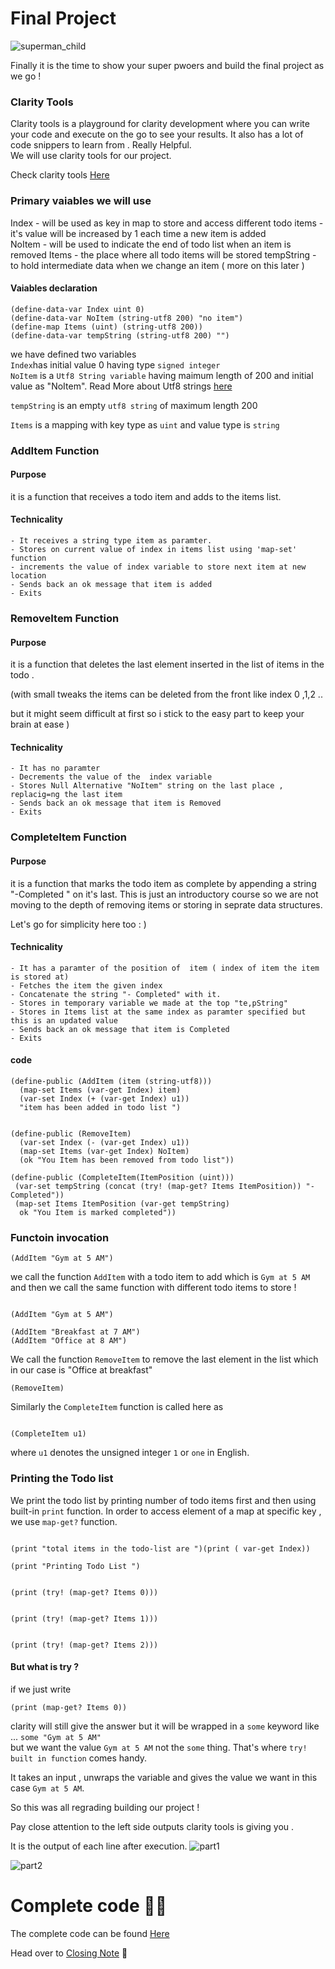# Final Project
![superman_child](https://books.forbes.com/wp-content/uploads/2020/03/bigstock-Strong-superhero-girl-with-sup-240951781.jpg)

Finally it is the time to show your super pwoers and build the final project as we go !


### Clarity Tools
Clarity tools is a playground for clarity development where you can write your code and execute on the go to see your results.
It also has a lot of code snippers to learn from . Really Helpful. <br/>
We will use clarity tools for our project. <br/>

Check clarity tools [Here](https://clarity.tools/)


### Primary vaiables we will use
Index       - will be used as key in map to store and access different todo items - it's value will be increased by 1 each time a new item is added <br/>
NoItem      - will be used to indicate the end of todo list when an item is removed
Items       - the place where all todo items will be stored
tempString  - to hold  intermediate data when we change an item ( more on this later )

#### Vaiables declaration
```clarity
(define-data-var Index uint 0)
(define-data-var NoItem (string-utf8 200) "no item")
(define-map Items (uint) (string-utf8 200))
(define-data-var tempString (string-utf8 200) "")

```
we have defined two variables <br/>
`Index`has initial value 0 having type `signed integer`<br/>
`NoItem` is a `Utf8 String variable` having maimum length of 200 and initial value as "NoItem". Read More about  Utf8 strings [here](https://blog.hubspot.com/website/what-is-utf-8#:~:text=UTF%2D8%20encodes%20a%20character,one%20byte%2C%20or%20eight%20bits.)

`tempString` is an empty `utf8 string` of maximum length 200

`Items` is a mapping with key type as `uint` and value type is `string` <br/>


### AddItem Function
#### Purpose
it is a function that receives a todo item and adds to the items list.

#### Technicality

    - It receives a string type item as paramter.
    - Stores on current value of index in items list using 'map-set' function
    - increments the value of index variable to store next item at new location
    - Sends back an ok message that item is added
    - Exits


### RemoveItem Function
#### Purpose
it is a function that deletes the last element inserted in the  list of items in the todo .

(with small tweaks the items can be deleted from the  front like index 0 ,1,2 .. 

but  it might seem difficult at first so i stick to the easy part to keep your brain at ease )

#### Technicality

    - It has no paramter
    - Decrements the value of the  index variable
    - Stores Null Alternative "NoItem" string on the last place , replacig=ng the last item
    - Sends back an ok message that item is Removed
    - Exits

### CompleteItem Function
#### Purpose
it is a function that marks the todo item as complete by appending a string "-Completed " on it's last.
This is just an introductory course so we are not moving to the depth  of removing items or  storing in seprate data structures.

Let's go for simplicity here too : )

#### Technicality

    - It has a paramter of the position of  item ( index of item the item is stored at)
    - Fetches the item the given index
    - Concatenate the string "- Completed" with it.
    - Stores in temporary variable we made at the top "te,pString"
    - Stores in Items list at the same index as paramter specified but this is an updated value
    - Sends back an ok message that item is Completed
    - Exits


#### code

```clarity
(define-public (AddItem (item (string-utf8)))
  (map-set Items (var-get Index) item) 
  (var-set Index (+ (var-get Index) u1))
  "item has been added in todo list ")
  
   
(define-public (RemoveItem)
  (var-set Index (- (var-get Index) u1))
  (map-set Items (var-get Index) NoItem) 
  (ok "You Item has been removed from todo list"))

(define-public (CompleteItem(ItemPosition (uint)))
 (var-set tempString (concat (try! (map-get? Items ItemPosition)) "- Completed"))
 (map-set Items ItemPosition (var-get tempString)
  ok "You Item is marked completed"))

```

### Functoin invocation
```clarity
(AddItem "Gym at 5 AM")
```

we call the function `AddItem` with a todo item to add which is `Gym at 5 AM`
<br/>
and then we call the same function with different todo items to store !
```clarity

(AddItem "Gym at 5 AM")

(AddItem "Breakfast at 7 AM") 
(AddItem "Office at 8 AM")
```

We call the function `RemoveItem` to remove the last element  in the list which in our  case is "Office at breakfast"


```clarity
(RemoveItem)

```

Similarly the `CompleteItem` function is called here as 

```clarity

(CompleteItem u1)

```

where `u1` denotes the unsigned integer `1` or  `one` in English.

### Printing the Todo list
We print the todo list by printing number of todo items first and then using built-in `print` function.
In order to access element of a map at specific key , we use `map-get?` function.


```clarity

(print "total items in the todo-list are ")(print ( var-get Index))

(print "Printing Todo List ")


(print (try! (map-get? Items 0)))


(print (try! (map-get? Items 1)))


(print (try! (map-get? Items 2)))

```

#### But what is try ?
if we just write 
```clarity
(print (map-get? Items 0))

```
clarity will still give the answer but it will be wrapped in a `some` keyword like ... `some "Gym at 5 AM" ` <br/>
but we want the value `Gym at 5 AM` not the `some` thing. That's where `try! built in function` comes handy.

It takes an input , unwraps the variable and gives the value we want in this case `Gym at 5 AM`.

So this was all regrading building our project !

Pay close attention to the left side outputs clarity tools is giving you .

It is the output of each line after execution.
![part1](https://user-images.githubusercontent.com/71306738/207474239-1c1428c5-ac64-4e44-afa4-004ff321c2ac.png)


![part2](https://user-images.githubusercontent.com/71306738/207474507-ea1364da-e20f-47dc-8d94-809c1bbdd7ed.png)

# Complete code 🥳🎉

The complete code can be found [Here](./todo.clar)

Head over to [Closing Note](./ClosingNote.md) 💖

